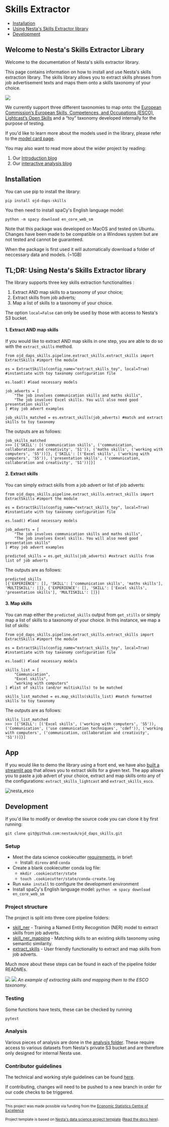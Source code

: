 # Skills Extractor

- [Installation](#installation)
- [Using Nesta's Skills Extractor library](#usage)
- [Development](#development)

## Welcome to Nesta's Skills Extractor Library

Welcome to the documentation of Nesta's skills extractor library.

This page contains information on how to install and use Nesta's skills extraction library. The skills library allows you to extract skills phrases from job advertisement texts and maps them onto a skills taxonomy of your choice.

![](outputs/reports/figures/highlevel_example.png)

We currently support three different taxonomies to map onto: the [European Commission’s European Skills, Competences, and Occupations (ESCO)](https://esco.ec.europa.eu/en/about-esco/what-esco), [Lightcast’s Open Skills](https://skills.lightcast.io/) and a “toy” taxonomy developed internally for the purpose of testing.

If you'd like to learn more about the models used in the library, please refer to the [model card page](https://nestauk.github.io/ojd_daps_skills/build/html/model_card.html).

You may also want to read more about the wider project by reading:

1. Our [Introduction blog](https://www.escoe.ac.uk/the-skills-extractor-library)
2. Our [interactive analysis blog](https://www.nesta.org.uk/data-visualisation-and-interactive/exploring-uk-skills-demand/)

## Installation <a name="installation"></a>

You can use pip to install the library:

```
pip install ojd-daps-skills
```

You then need to install spaCy's English language model:

`python -m spacy download en_core_web_sm`

Note that this package was developed on MacOS and tested on Ubuntu. Changes have been made to be compatible on a Windows system but are not tested and cannot be guaranteed.

When the package is first used it will automatically download a folder of neccessary data and models. (~1GB)

## TL;DR: Using Nesta's Skills Extractor library <a name="usage"></a>

The library supports three key skills extraction functionalities :

1. Extract AND map skills to a taxonomy of your choice;
2. Extract skills from job adverts;
3. Map a list of skills to a taxonomy of your choice.

The option `local=False` can only be used by those with access to Nesta's S3 bucket.

#### 1. Extract AND map skills

If you would like to extract AND map skills in one step, you are able to do so with the `extract_skills` method.

```
from ojd_daps_skills.pipeline.extract_skills.extract_skills import ExtractSkills #import the module

es = ExtractSkills(config_name="extract_skills_toy", local=True) #instantiate with toy taxonomy configuration file

es.load() #load necessary models

job_adverts = [
    "The job involves communication skills and maths skills",
    "The job involves Excel skills. You will also need good presentation skills"
] #toy job advert examples

job_skills_matched = es.extract_skills(job_adverts) #match and extract skills to toy taxonomy
```

The outputs are as follows:

```
job_skills_matched
>>> [{'SKILL': [('communication skills', ('communication, collaboration and creativity', 'S1')), ('maths skills', ('working with computers', 'S5'))]}, {'SKILL': [('Excel skills', ('working with computers', 'S5')), ('presentation skills', ('communication, collaboration and creativity', 'S1'))]}]
```

#### 2. Extract skills

You can simply extract skills from a job advert or list of job adverts:

```
from ojd_daps_skills.pipeline.extract_skills.extract_skills import ExtractSkills #import the module

es = ExtractSkills(config_name="extract_skills_toy", local=True) #instantiate with toy taxonomy configuration file

es.load() #load necessary models

job_adverts = [
    "The job involves communication skills and maths skills",
    "The job involves Excel skills. You will also need good presentation skills"
] #toy job advert examples

predicted_skills = es.get_skills(job_adverts) #extract skills from list of job adverts
```

The outputs are as follows:

```
predicted_skills
[{'EXPERIENCE': [], 'SKILL': ['communication skills', 'maths skills'], 'MULTISKILL': []}, {'EXPERIENCE': [], 'SKILL': ['Excel skills', 'presentation skills'], 'MULTISKILL': []}]

```

#### 3. Map skills

You can map either the `predicted_skills` output from `get_stills` or simply map a list of skills to a taxonomy of your choice. In this instance, we map a list of skills:

```
from ojd_daps_skills.pipeline.extract_skills.extract_skills import ExtractSkills #import the module

es = ExtractSkills(config_name="extract_skills_toy", local=True) #instantiate with toy taxonomy configuration file

es.load() #load necessary models

skills_list = [
    "Communication",
    "Excel skills",
    "working with computers"
] #list of skills (and/or multiskills) to be matched

skills_list_matched = es.map_skills(skills_list) #match formatted skills to toy taxonomy
```

The outputs are as follows:

```
skills_list_matched
>>> [{'SKILL': [('Excel skills', ('working with computers', 'S5')), ('Communication', ('use communication techniques', 'cdef')), ('working with computers', ('communication, collaboration and creativity', 'S1'))]}]
```

## App

If you would like to demo the library using a front end, we have also [built a streamlit app](https://www.nesta.org.uk/data-visualisation-and-interactive/skills-extractor-tool/) that allows you to extract skills for a given text. The app allows you to paste a job advert of your choice, extract and map skills onto any of the configurations: `extract_skills_lightcast` and `extract_skills_esco`.

![nesta_esco](https://user-images.githubusercontent.com/46863334/221819442-70829216-b763-4717-b802-2f8836ad0874.gif)

## Development <a name="development"></a>

If you'd like to modify or develop the source code you can clone it by first running:

```
git clone git@github.com:nestauk/ojd_daps_skills.git
```

### Setup

- Meet the data science cookiecutter [requirements](http://nestauk.github.io/ds-cookiecutter/quickstart), in brief:
  - Install: `direnv` and `conda`
- Create a blank cookiecutter conda log file:
  - `mkdir .cookiecutter/state`
  - `touch .cookiecutter/state/conda-create.log`
- Run `make install` to configure the development environment
- Install spaCy's English language model: `python -m spacy download en_core_web_sm`

### Project structure

The project is split into three core pipeline folders:

- [skill_ner](https://github.com/nestauk/ojd_daps_skills/tree/dev/ojd_daps_skills/pipeline/skill_ner) - Training a Named Entity Recognition (NER) model to extract skills from job adverts.
- [skill_ner_mapping](https://github.com/nestauk/ojd_daps_skills/tree/dev/ojd_daps_skills/pipeline/skill_ner_mapping) - Matching skills to an existing skills taxonomy using semantic similarity.
- [extract_skills](https://github.com/nestauk/ojd_daps_skills/tree/dev/ojd_daps_skills/pipeline/extract_skills) - User friendly functionality to extract and map skills from job adverts.

Much more about these steps can be found in each of the pipeline folder READMEs.

![](outputs/reports/figures/overview.png)
![](outputs/reports/figures/overview_example.png)
_An example of extracting skills and mapping them to the ESCO taxonomy._

### Testing

Some functions have tests, these can be checked by running

```
pytest
```

### Analysis

Various pieces of analysis are done in the [analysis folder](https://github.com/nestauk/ojd_daps_skills/tree/dev/ojd_daps_skills/analysis/). These require access to various datasets from Nesta's private S3 bucket and are therefore only designed for internal Nesta use.

### Contributor guidelines

The technical and working style guidelines can be found [here](https://github.com/nestauk/ds-cookiecutter/blob/master/GUIDELINES.md).

If contributing, changes will need to be pushed to a new branch in order for our code checks to be triggered.

---

<small><p>This project was made possible via funding from the <a target="_blank" href="https://www.escoe.ac.uk/">Economic Statistics Centre of Excellence</a></p></small>

<small><p>Project template is based on <a target="_blank" href="https://github.com/nestauk/ds-cookiecutter">Nesta's data science project template</a>
(<a href="http://nestauk.github.io/ds-cookiecutter">Read the docs here</a>).
</small>
